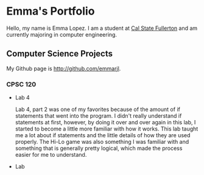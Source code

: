 # Emma's Portfolio

Hello, my name is Emma Lopez. I am a student at [Cal State Fullerton](http://www.fullerton.edu/) and am currently majoring in computer engineering. 

## Computer Science Projects

My Github page is http://github.com/emmarjl.

### CPSC 120

* Lab 4

    Lab 4, part 2 was one of my favorites because of the amount of if statements that went into the program. I didn't really understand if statements at first, however, by doing it over and over again in this lab, I started to become a little more familiar with how it works. This lab taught me a lot about if statements and the little details of how they are used properly. The Hi-Lo game was also something I was familiar with and something that is generally pretty logical, which made the process easier for me to understand.

* Lab 
